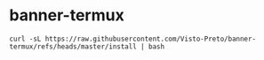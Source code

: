 # banner-termux


`curl -sL https://raw.githubusercontent.com/Visto-Preto/banner-termux/refs/heads/master/install | bash`